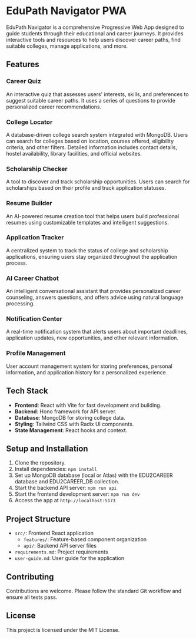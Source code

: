 
# EduPath Navigator PWA

EduPath Navigator is a comprehensive Progressive Web App designed to guide students through their educational and career journeys. It provides interactive tools and resources to help users discover career paths, find suitable colleges, manage applications, and more.

## Features

### Career Quiz
An interactive quiz that assesses users' interests, skills, and preferences to suggest suitable career paths. It uses a series of questions to provide personalized career recommendations.

### College Locator
A database-driven college search system integrated with MongoDB. Users can search for colleges based on location, courses offered, eligibility criteria, and other filters. Detailed information includes contact details, hostel availability, library facilities, and official websites.

### Scholarship Checker
A tool to discover and track scholarship opportunities. Users can search for scholarships based on their profile and track application statuses.

### Resume Builder
An AI-powered resume creation tool that helps users build professional resumes using customizable templates and intelligent suggestions.

### Application Tracker
A centralized system to track the status of college and scholarship applications, ensuring users stay organized throughout the application process.

### AI Career Chatbot
An intelligent conversational assistant that provides personalized career counseling, answers questions, and offers advice using natural language processing.

### Notification Center
A real-time notification system that alerts users about important deadlines, application updates, new opportunities, and other relevant information.

### Profile Management
User account management system for storing preferences, personal information, and application history for a personalized experience.

## Tech Stack

- **Frontend**: React with Vite for fast development and building.
- **Backend**: Hono framework for API server.
- **Database**: MongoDB for storing college data.
- **Styling**: Tailwind CSS with Radix UI components.
- **State Management**: React hooks and context.

## Setup and Installation

1. Clone the repository.
2. Install dependencies: `npm install`
3. Set up MongoDB database (local or Atlas) with the EDU2CAREER database and EDU2CAREER_DB collection.
4. Start the backend API server: `npm run api`
5. Start the frontend development server: `npm run dev`
6. Access the app at `http://localhost:5173`

## Project Structure

- `src/`: Frontend React application
  - `features/`: Feature-based component organization
  - `api/`: Backend API server files
- `requirements.md`: Project requirements
- `user-guide.md`: User guide for the application

## Contributing

Contributions are welcome. Please follow the standard Git workflow and ensure all tests pass.

## License

This project is licensed under the MIT License.
  